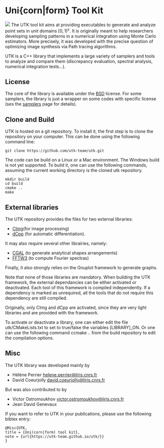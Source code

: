 # Uni{corn|form} Tool Kit

![](../data/logo_utk2.jpg) The UTK tool kit aims at providing executables to generate and analyze point sets in unit domains $[0,1)^s$. It is originally meant to help researchers developing sampling patterns in a numerical integration using Monte Carlo estimators. More precisely, it was developed with the precise question of optimizing image synthesis via Path tracing algorithms.

UTK is a C++ library that implements a large variety of samplers and tools to analyze and compare them (discrepancy evaluation, spectral analysis, numerical integration tests...). 

## License

The core of the library is available under the [BSD](license) license. For some samplers, the library is just a wrapper on some codes with specific license (ses the [samplers](samplers) page for details). 


## Clone and Build


UTK is hosted on a git repository. To install it, the first step is to clone the repository on your computer. This can be done using the following command line:

    git clone https://github.com/utk-team/utk.git

The code can be build on a Linux or a Mac environment. The Windows build is not yet supported. To build it, one can use the following commands, assuming the current working directory is the cloned utk repository.

```
mkdir build
cd build
cmake ..
make
```


## External libraries


The UTK repository provides the files for two external libraries:

*   [CImg](http://cimg.eu)(for image processing)
*   [dCpp](https://zigasajovic.github.io/dCpp/) (for automatic differentiation).

It may also require several other librairies, namely:

*   [CGAL](http://cgal.org) (to generate analytical shapes arrangements)
*   [FFTW3](http://fftw.org) (to compute Fourier spectras)

Finally, it also strongly relies on the Gnuplot framework to generate graphs.

Note that none of those libraries are mandatory. When building the UTK framework, the external dependancies can be either activated or deactivated. Each tool of this framework is compiled independently. If a dependency is marked as unrequired, all the tools that do not require this dependency are still compiled.

Originally, only CImg and dCpp are activated, since they are very light libraries and are provided with the framework.

To activate or deactivate a library, one can either edit the file utk/CMakeLists.txt to set to true/false the variables \[LIBRARY\]\_ON. Or one can use the following command ccmake .. from the build repository to edit the compilation options.

## Misc


The UTK library was developed mainly by

*   Hélène Perrier [helene.perrier@liris.cnrs.fr](mailto:helene.perrier@liris.cnrs.fr)
*   David Coeurjolly [david.coeurjolly@liris.cnrs.fr](mailto:david.coeurjolly@liris.cnrs.fr)

But was also contributed to by

*   Victor Ostromoukhov [victor.ostromoukhov@liris.cnrs.fr](mailto:victor.ostromoukhov@liris.cnrs.fr)
*   Jean David Genevaux

If you want to refer to UTK in your publications, please use the following bibtex entry:

```
@Misc{UTK,
title = {Uni(corn|form) tool kit},
note = {url{https://utk-team.github.io/utk/}}
}
```

